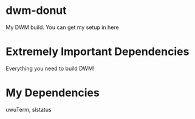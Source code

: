 # dwm-donut
My DWM build.
You can get my setup in here

# Extremely Important Dependencies
Everything you need to build DWM!

# My Dependencies
uwuTerm, slstatus
